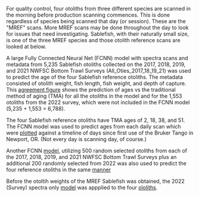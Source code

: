 
For quality control, four otoliths from three different species are scanned in the morning before production scanning commences. This is done regardless of species being scanned that day (or session). These are the "MREF" scans. More MREF scans may be done throughout the day to look for issues that need investigating.  Sablefish, with their naturally small size, is one of the three MREF species and those otolith reference scans are looked at below.

A large Fully Connected Neural Net (FCNN) model with spectra scans and metadata from 5,235 Sablefish otoliths collected on the 2017, 2018, 2019, and 2021 NWFSC Bottom Trawl Surveys (All_Oties_2017_18_19_21) was used to predict the age of the four Sablefish reference otoliths. The metadata consisted of otolith weight, fish length, fish weight, and depth of capture. This [agreement figure](/Sablefish_Reference_Analysis/MREF/Figures/Agreement_Figure_Sable_Combo_All_Oties_2017_18_19_21.png) shows the prediction of ages vs the traditional method of aging (TMA) for all the otoliths in the model and for the 1,553 otoliths from the 2022 survey, which were not included in the FCNN model (5,235 + 1,553 = 6,788). 

The four Sablefish reference otoliths have TMA ages of 2, 18, 38, and 51. The FCNN model was used to predict ages from each daily scan which were [plotted](/Sablefish_Reference_Analysis/MREF/Figures/Sablefish_Ref_Oties_All_Oties_2017_18_19_21_NN_Pred_Median_by_Days_from_First_Use.png) against a timeline of days since first use of the Bruker Tango in Newport, OR. (Not every day is scanning day, of course.)

Another FCNN [model](/Sablefish_Reference_Analysis/MREF/Figures/Agreement_Figure_Sable_Combo_Rdm_500N_2017_18_19_22_200N.png), utilizing 500 random selected otoliths from each of the 2017, 2018, 2019, and 2021 NWFSC Bottom Trawl Surveys plus an additional 200 randomly selected from 2022 was also used to predict the four reference otoliths in the same [manner](/Sablefish_Reference_Analysis/MREF/Figures/Sablefish_Ref_Oties_2200_Multi_17_22_NN_Pred_Median_by_Days_from_First_Use.png)

Before the otoltih weights of the MREF Sablefish was obtained, the 2022 (Survey) spectra only [model](/Sablefish_Reference_Analysis/MREF/Figures/Agreement_Figure_Sable_Combo_2019_Model.png) was appplied to the four [ololiths](/).
